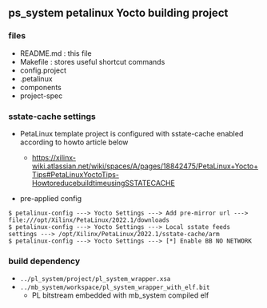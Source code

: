## ps\_system petalinux Yocto building project

### files

- README.md : this file
- Makefile : stores useful shortcut commands
- config.project
- .petalinux
- components
- project-spec

### sstate-cache settings

- PetaLinux template project is configured with sstate-cache enabled according to howto article below
  + https://xilinx-wiki.atlassian.net/wiki/spaces/A/pages/18842475/PetaLinux+Yocto+Tips#PetaLinuxYoctoTips-HowtoreducebuildtimeusingSSTATECACHE

- pre-applied config

```
$ petalinux-config ---> Yocto Settings ---> Add pre-mirror url ---> file:///opt/Xilinx/PetaLinux/2022.1/downloads
$ petalinux-config ---> Yocto Settings ---> Local sstate feeds settings ---> /opt/Xilinx/PetaLinux/2022.1/sstate-cache/arm
$ petalinux-config ---> Yocto Settings ---> [*] Enable BB NO NETWORK
```

### build dependency

- `../pl_system/project/pl_system_wrapper.xsa`
- `../mb_system/workspace/pl_system_wrapper_with_elf.bit`
  + PL bitstream embedded with mb\_system compiled elf
